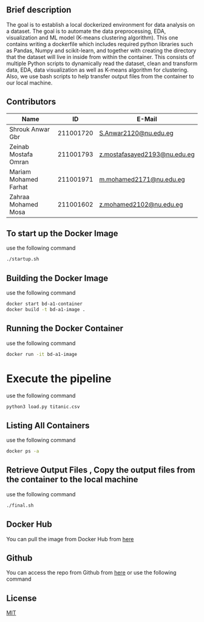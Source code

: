 ## Brief description

The goal is to establish a local dockerized environment for data analysis on a dataset. The goal is to automate the data preprocessing, EDA, visualization and ML model (K-means clustering algorithm). This one contains writing a dockerfile which includes required python libraries such as Pandas, Numpy and scikit-learn, and together with creating the directory that the dataset will live in inside from within the container. This consists of multiple Python scripts to dynamically read the dataset, clean and transform data, EDA, data visualization as well as K-means algorithm for clustering. Also, we use bash scripts to help transfer output files from the container to our local machine.

## Contributors

| Name                    | ID         | E-Mail                     |
|-------------------------|------------|----------------------------|
| Shrouk Anwar Gbr        | 211001720  | S.Anwar2120@nu.edu.eg      |
| Zeinab Mostafa Omran    | 211001793  | z.mostafasayed2193@nu.edu.eg|
| Mariam Mohamed Farhat  | 211001971  | m.mohamed2171@nu.edu.eg    |
| Zahraa Mohamed Mosa     | 211001602  | z.mohamed2102@nu.edu.eg    |

## To start up the Docker Image
use the following command
```bash
./startup.sh
```
## Building the Docker Image
use the following command
```bash
docker start bd-a1-container
docker build -t bd-a1-image .
```
## Running the Docker Container
use the following command
```bash
docker run -it bd-a1-image
```
# Execute the pipeline
use the following command
```bash
python3 load.py titanic.csv
```
## Listing All Containers
use the following command
```bash
docker ps -a
```
## Retrieve Output Files , Copy the output files from the container to the local machine
use the following command
```bash
./final.sh
```

## Docker Hub
You can pull the image from Docker Hub from [here](https://hub.docker.com/r/shroukgbr89/bd-a1-image)

## Github
You can access the repo from Github from [here](https://github.com/shroukgbr89/assignment1_bigdata) or use the following command

## License
[MIT](https://choosealicense.com/licenses/mit/)